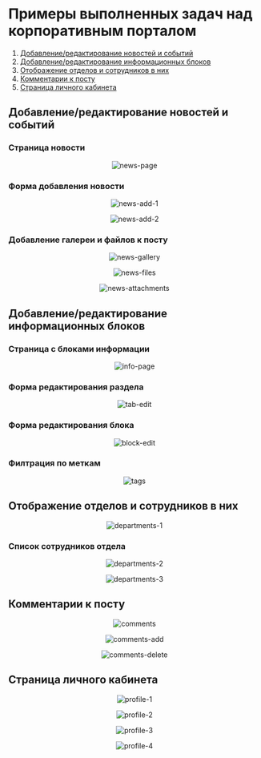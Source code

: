 # Примеры выполненных задач над корпоративным порталом

1. [Добавление/редактирование новостей и событий](#news)
2. [Добавление/редактирование информационных блоков](#info-blocks)
3. [Отображение отделов и сотрудников в них](#departments)
4. [Комментарии к посту](#comments)
5. [Страница личного кабинета](#profile)

<a name="news"></a>
## Добавление/редактирование новостей и событий
### Страница новости
<p align="center">
  <img src="https://github.com/Anatov777/corporate-portal/blob/main/images/news/news-page.png" alt="news-page">
</p>

### Форма добавления новости
<p align="center">
  <img src="https://github.com/Anatov777/corporate-portal/blob/main/images/news/news-add-1.png" alt="news-add-1">
</p>
<p align="center">
  <img src="https://github.com/Anatov777/corporate-portal/blob/main/images/news/news-add-2.png" alt="news-add-2">
</p>

### Добавление галереи и файлов к посту
<p align="center">
  <img src="https://github.com/Anatov777/corporate-portal/blob/main/images/news/news-gallery.png" alt="news-gallery">
</p>
<p align="center">
  <img src="https://github.com/Anatov777/corporate-portal/blob/main/images/news/news-files.png" alt="news-files">
</p>
<p align="center">
  <img src="https://github.com/Anatov777/corporate-portal/blob/main/images/news/news-attachments.png" alt="news-attachments">
</p>

<a name="info-blocks"></a>
## Добавление/редактирование информационных блоков
### Страница с блоками информации
<p align="center">
  <img src="https://github.com/Anatov777/corporate-portal/blob/main/images/infoblocks/info-page.png" alt="info-page">
</p>

### Форма редактирования раздела
<p align="center">
  <img src="https://github.com/Anatov777/corporate-portal/blob/main/images/infoblocks/tab-edit.png" alt="tab-edit">
</p>

### Форма редактирования блока
<p align="center">
  <img src="https://github.com/Anatov777/corporate-portal/blob/main/images/infoblocks/block-edit.png" alt="block-edit">
</p>

### Филтрация по меткам
<p align="center">
  <img src="https://github.com/Anatov777/corporate-portal/blob/main/images/infoblocks/tags.png" alt="tags">
</p>

<a name="departments"></a>
## Отображение отделов и сотрудников в них
<p align="center">
  <img src="https://github.com/Anatov777/corporate-portal/blob/main/images/departments/departments-1.png" alt="departments-1">
</p>

### Список сотрудников отдела
<p align="center">
  <img src="https://github.com/Anatov777/corporate-portal/blob/main/images/departments/departments-2.png" alt="departments-2">
</p>
<p align="center">
  <img src="https://github.com/Anatov777/corporate-portal/blob/main/images/departments/departments-3.png" alt="departments-3">
</p>

<a name="comments"></a>
## Комментарии к посту
<p align="center">
  <img src="https://github.com/Anatov777/corporate-portal/blob/main/images/comments/comments.png" alt="comments">
</p>
<p align="center">
  <img src="https://github.com/Anatov777/corporate-portal/blob/main/images/comments/comments-add.png" alt="comments-add">
</p>
<p align="center">
  <img src="https://github.com/Anatov777/corporate-portal/blob/main/images/comments/comments-delete.png" alt="comments-delete">
</p>

<a name="profile"></a>
## Страница личного кабинета
<p align="center">
  <img src="https://github.com/Anatov777/corporate-portal/blob/main/images/profile/profile-1.png" alt="profile-1">
</p>
<p align="center">
  <img src="https://github.com/Anatov777/corporate-portal/blob/main/images/profile/profile-2.png" alt="profile-2">
</p>
<p align="center">
  <img src="https://github.com/Anatov777/corporate-portal/blob/main/images/profile/profile-3.png" alt="profile-3">
</p>
<p align="center">
  <img src="https://github.com/Anatov777/corporate-portal/blob/main/images/profile/profile-4.png" alt="profile-4">
</p>
